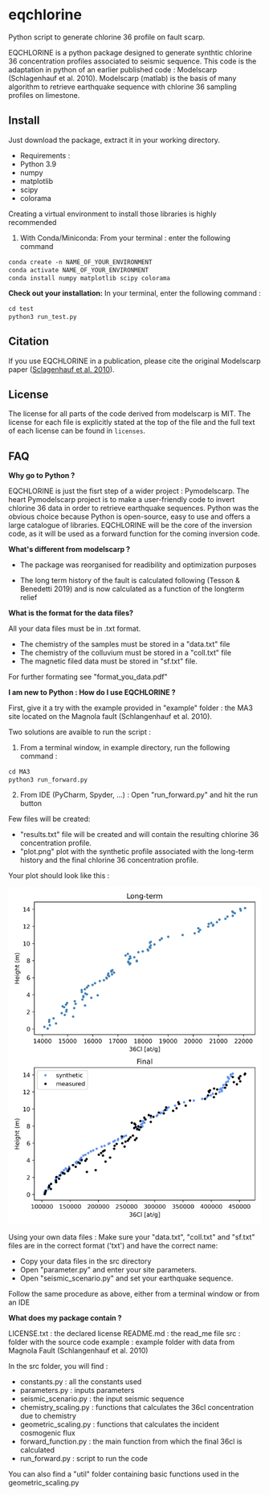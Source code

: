 # eqchlorine
Python script to generate chlorine 36 profile on fault scarp.

EQCHLORINE is a python package designed to generate synthtic chlorine 36 concentration profiles associated to seismic sequence.
This code is the adaptation in python of an earlier published code : Modelscarp (Schlagenhauf et al. 2010).
Modelscarp (matlab) is the basis of many algorithm to retrieve earthquake sequence 
with chlorine 36 sampling profiles on limestone. 

Install
-------
Just download the package, extract it in your working directory.
- Requirements :
- Python 3.9
- numpy
- matplotlib
- scipy
- colorama

Creating a virtual environment to install those libraries is highly recommended

1) With Conda/Miniconda: 
From your terminal : enter the following command

```
conda create -n NAME_OF_YOUR_ENVIRONMENT
conda activate NAME_OF_YOUR_ENVIRONMENT
conda install numpy matplotlib scipy colorama
```

**Check out your installation:**
In your terminal, enter the following command :
```
cd test
python3 run_test.py
```

Citation
--------

If you use EQCHLORINE in a publication, please cite the original Modelscarp paper ([Sclagenhauf et al.
2010](https://doi.org/10.1111/j.1365-246X.2010.04622.x)).


License
-------

The license for all parts of the code derived from modelscarp is
MIT. The license for each file is explicitly stated at
the top of the file and the full text of each license can be found in
`licenses`.


FAQ
---

**Why go to Python ?**

EQCHLORINE is just the fisrt step of a wider project : Pymodelscarp. The heart Pymodelscarp project
is to make a user-friendly code to invert chlorine 36 data in order to retrieve earthquake sequences. Python was the obvious 
choice because Python is open-source, easy to use and offers a large catalogue of libraries.
EQCHLORINE will be the core of the inversion code, as it will be used as a forward function
for the coming inversion code.


**What's different from modelscarp ?**

- The package was reorganised for readibility and optimization purposes

- The long term history of the fault is calculated following (Tesson & Benedetti 2019)
and is now calculated as a function of the longterm relief

**What is the format for the data files?**

All your data files must be in .txt format.
- The chemistry of the samples must be stored in a "data.txt" file
- The chemistry of the colluvium must be stored in a "coll.txt" file
- The magnetic filed data must be stored in "sf.txt" file.

For further formating see "format_you_data.pdf"

**I am new to Python : How do I use EQCHLORINE ?**

First, give it a try with the example provided in "example" folder : the MA3 site located on the Magnola fault (Schlangenhauf et al. 2010).

Two solutions are avaible to run the script :

1) From a terminal window, in example directory, run the following command :

```
cd MA3
python3 run_forward.py
```

2) From IDE (PyCharm, Spyder, ...) :
Open "run_forward.py" and hit the run button

Few files will be created:

- "results.txt" file will be created and will contain the resulting chlorine 36 concentration profile.
- "plot.png" plot with the synthetic profile associated with the long-term history and the final chlorine 36 concentration profile.

Your plot should look like this : 

![alt text](https://github.com/mllinares/eqchlorine/blob/main/example/MA3/plot.png?raw=true)

Using your own data files :
Make sure your "data.txt", "coll.txt" and "sf.txt" files are in the correct format ('txt') and have the correct name:

- Copy your data files in the src directory
- Open "parameter.py" and enter your site parameters.
- Open "seismic_scenario.py" and set your earthquake sequence.

Follow the same procedure as above, either from a terminal window or from an IDE

**What does my package contain ?**

LICENSE.txt : the declared license
README.md : the read_me file
src : folder with the source code 
example : example folder with data from Magnola Fault (Schlangenhauf et al. 2010)

In the src folder, you will find :

- constants.py : all the constants used
- parameters.py : inputs parameters
- seismic_scenario.py : the input seismic sequence
- chemistry_scaling.py : functions that calculates the 36cl concentration due to chemistry
- geometric_scaling.py : functions that calculates the incident cosmogenic flux
- forward_function.py : the main function from which the final 36cl is calculated
- run_forward.py : script to run the code

You can also find a "util" folder containing basic functions used in the geometric_scaling.py

